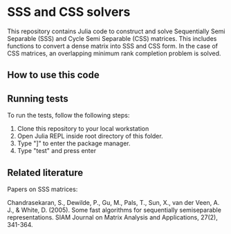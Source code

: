 # SSS and CSS solvers

This repository contains Julia code to construct and solve Sequentially Semi Separable (SSS) and Cycle Semi Separable (CSS) matrices. This includes functions to convert a dense matrix into SSS and CSS form. In the case of CSS matrices, an overlapping minimum rank completion problem is solved.

## How to use this code


## Running tests

To run the tests, follow the following steps:
1. Clone this repository to your local workstation
2. Open Julia REPL inside root directory of this folder.
3. Type "]" to enter the package manager.
4. Type "test" and press enter 

## Related literature

Papers on SSS matrices:

Chandrasekaran, S., Dewilde, P., Gu, M., Pals, T., Sun, X., van der Veen, A. J., & White, D. (2005). Some fast algorithms for sequentially semiseparable representations. SIAM Journal on Matrix Analysis and Applications, 27(2), 341-364.











